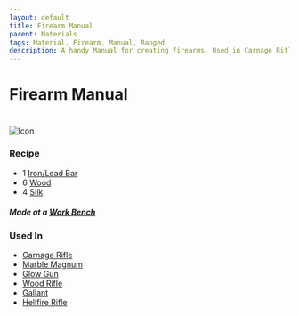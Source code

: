 ```yaml
---
layout: default
title: Firearm Manual
parent: Materials
tags: Material, Firearm, Manual, Ranged
description: A handy Manual for creating firearms. Used in Carnage Rifle, Glow Gun, Hellfire Rifle, Marble Magnum, Wood Rifle and more!
---
```


# Firearm Manual
#
![Icon](https://raw.githubusercontent.com/KoekMeneer/SupernovaMod/main/Items/Materials/FirearmManual.png)

### Recipe
- 1 [Iron/Lead Bar](https://terraria-archive.fandom.com/wiki/Iron_Bar)
- 6 [Wood](https://terraria.fandom.com/wiki/Woods)
- 4 [Silk](https://terraria-archive.fandom.com/wiki/Silk)

##### Made at a [Work Bench](https://terraria.fandom.com/wiki/Work_Benches)


### Used In
- [Carnage Rifle](https://koekmeneer.github.io/SupernovaMod/docs/items/weapons/carnage_rifle/)
- [Marble Magnum](https://koekmeneer.github.io/SupernovaMod/docs/items/weapons/marble_magnum/)
- [Glow Gun](https://koekmeneer.github.io/SupernovaMod/docs/items/weapons/glow_gun/)
- [Wood Rifle](https://koekmeneer.github.io/SupernovaMod/docs/items/weapons/wood_rifle/)
- [Gallant](https://koekmeneer.github.io/SupernovaMod/docs/items/weapons/gallant/)
- [Hellfire Rifle](https://koekmeneer.github.io/SupernovaMod/docs/items/weapons/hellfire_rifle/)